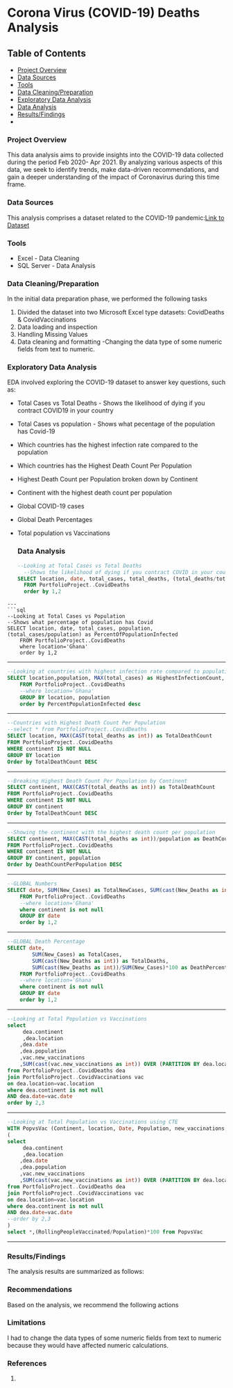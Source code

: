 # Corona Virus (COVID-19) Deaths Analysis

## Table of Contents
- [Project Overview](#project-overview)
- [Data Sources](#data-sources)
- [Tools](#tools)
- [Data Cleaning/Preparation](#data-cleaning-preparation)
- [Exploratory Data Analysis](#exploratory-data-analysis)
- [Data Analysis](#data-analysis)
- [Results/Findings](#results-findings)
- 






### Project Overview
This data analysis aims to provide insights into the COVID-19 data collected during the period Feb 2020- Apr 2021. By analyzing various aspects of this data, we seek to identify trends, make data-driven recommendations, and gain a deeper understanding of the impact of Coronavirus during this time frame. 

### Data Sources
This analysis comprises a dataset related to the COVID-19 pandemic:[Link to Dataset](https://ourworldindata.org/covid-deaths)

### Tools
- Excel -  Data Cleaning
- SQL Server - Data Analysis

### Data Cleaning/Preparation
In the initial data preparation phase, we performed the following tasks
1. Divided the dataset into two Microsoft Excel type datasets: CovidDeaths & CovidVaccinations
2. Data loading and inspection
3. Handling Missing Values
4. Data cleaning and formatting -Changing the data type of some numeric fields from text to numeric.


### Exploratory Data Analysis
EDA involved exploring the COVID-19 dataset to answer key questions, such as:
- Total Cases vs Total Deaths - Shows the likelihood of dying if you contract COVID19 in your country
- Total Cases vs population - Shows what pecentage of the population has Covid-19
- Which countries has the highest infection rate compared to the population
- Which countries has the Highest Death Count Per Population
- Highest Death Count per Population broken down by Continent
- Continent with the highest death count per population
- Global COVID-19 cases
- Global Death Percentages
- Total population vs Vaccinations


  ### Data Analysis
  ```sql
  --Looking at Total Cases vs Total Deaths
	--Shows the likelihood of dying if you contract COVID in your country
  SELECT location, date, total_cases, total_deaths, (total_deaths/total_cases)*100 as DeathPercentage
	FROM PortfolioProject..CovidDeaths
	order by 1,2
```
---
```sql
--Looking at Total Cases vs Population
--Shows what percentage of population has Covid
SELECT location, date, total_cases, population, (total_cases/population) as PercentOfPopulationInfected
	FROM PortfolioProject..CovidDeaths
	where location='Ghana'
	order by 1,2
```
---
```sql
--Looking at countries with highest infection rate compared to population
SELECT location,population, MAX(total_cases) as HighestInfectionCount, MAX((total_cases/population))*100 as PercentPopulationInfected
 	FROM PortfolioProject..CovidDeaths
	--where location='Ghana'
	GROUP BY location, population 
	order by PercentPopulationInfected desc
```
---

```sql
--Countries with Highest Death Count Per Population
--select * from PortfolioProject..CovidDeaths
SELECT location, MAX(CAST(total_deaths as int)) as TotalDeathCount
FROM PortfolioProject..CovidDeaths
WHERE continent IS NOT NULL
GROUP BY location
Order by TotalDeathCount DESC
```
---

```sql
--Breaking Highest Death Count Per Population by Continent
SELECT continent, MAX(CAST(total_deaths as int)) as TotalDeathCount
FROM PortfolioProject..CovidDeaths
WHERE continent IS NOT NULL
GROUP BY continent
Order by TotalDeathCount DESC
```
---

```sql
--Showing the continent with the highest death count per population
SELECT continent, MAX(CAST(total_deaths as int))/population as DeathCountPerPopulation
FROM PortfolioProject..CovidDeaths
WHERE continent IS NOT NULL
GROUP BY continent, population
Order by DeathCountPerPopulation DESC
```
---

```sql
--GLOBAL Numbers
SELECT date, SUM(New_Cases) as TotalNewCases, SUM(cast(New_Deaths as int)) as SumOfNewDeaths
	FROM PortfolioProject..CovidDeaths
	--where location='Ghana'
	where continent is not null
	GROUP BY date
	order by 1,2
```
---

```sql
--GLOBAL Death Percentage
SELECT date, 
		SUM(New_Cases) as TotalCases, 
		SUM(cast(New_Deaths as int)) as TotalDeaths,
		SUM(cast(New_Deaths as int))/SUM(New_Cases)*100 as DeathPercentage
	FROM PortfolioProject..CovidDeaths
	--where location='Ghana'
	where continent is not null
	GROUP BY date
	order by 1,2
```
---

```sql
--Looking at Total Population vs Vaccinations
select 
	 dea.continent
	 ,dea.location
	,dea.date
	,dea.population
	,vac.new_vaccinations
	,SUM(cast(vac.new_vaccinations as int)) OVER (PARTITION BY dea.location order by dea.location, dea.date) as RollingPeopleVaccinated
from PortfolioProject..CovidDeaths dea
join PortfolioProject..CovidVaccinations vac
on dea.location=vac.location 
where dea.continent is not null
AND dea.date=vac.date
order by 2,3
```
---

```sql
--Looking at Total Population vs Vaccinations using CTE
WITH PopvsVac (Continent, location, Date, Population, new_vaccinations,RollingPeopleVaccinated) as 
(
select 
	 dea.continent
	 ,dea.location
	,dea.date
	,dea.population
	,vac.new_vaccinations
	,SUM(cast(vac.new_vaccinations as int)) OVER (PARTITION BY dea.location order by dea.location, dea.date) as RollingPeopleVaccinated
from PortfolioProject..CovidDeaths dea
join PortfolioProject..CovidVaccinations vac
on dea.location=vac.location 
where dea.continent is not null
AND dea.date=vac.date
--order by 2,3
)
select *,(RollingPeopleVaccinated/Population)*100 from PopvsVac
```
---

### Results/Findings
The analysis results are summarized as follows:



### Recommendations
Based on the analysis, we recommend the following actions


### Limitations
I had to change the data types of some numeric fields from text to numeric because they would have affected numeric calculations.

### References
1.













  

